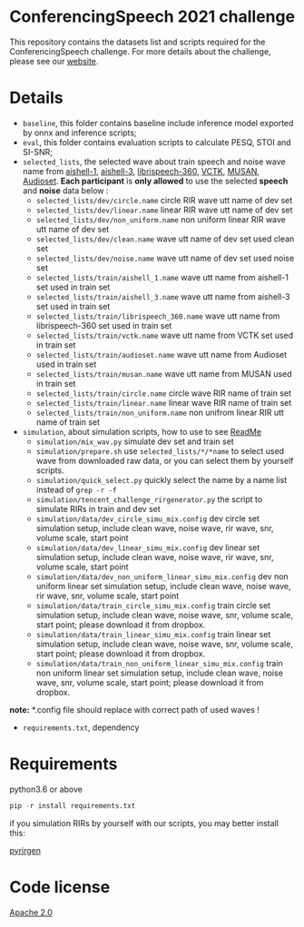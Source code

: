 
#  ConferencingSpeech 2021 challenge

This repository contains the datasets list and scripts required for the ConferencingSpeech challenge. For more details about the challenge, please see our [website](https://tea-lab.qq.com/conferencingspeech-2021/#/). 

# Details
- `baseline`, this folder contains baseline include inference model exported by onnx and inference scripts;
- `eval`, this folder contains evaluation scripts to calculate PESQ, STOI and SI-SNR;
- `selected_lists`, the selected wave about train speech and noise wave name from [aishell-1](http://openslr.org/33/), [aishell-3](http://openslr.org/93/), [librispeech-360](http://openslr.org/12/), [VCTK](https://doi.org/10.7488/ds/2645), [MUSAN](http://openslr.org/17/), [Audioset](https://github.com/marc-moreaux/audioset_raw). **Each participant** is **only allowed** to use the selected **speech** and **noise** data below :
    - `selected_lists/dev/circle.name` circle RIR wave utt name of dev set 
    - `selected_lists/dev/linear.name` linear RIR wave utt name of dev set
    - `selected_lists/dev/non_uniform.name` non uniform linear RIR wave utt name of dev set
    - `selected_lists/dev/clean.name` wave utt name of dev set used clean set
    - `selected_lists/dev/noise.name` wave utt name of dev set used noise set
    - `selected_lists/train/aishell_1.name` wave utt name from aishell-1 set used in train set
    - `selected_lists/train/aishell_3.name` wave utt name from aishell-3 set used in train set
    - `selected_lists/train/librispeech_360.name` wave utt name from librispeech-360 set used in train set
    - `selected_lists/train/vctk.name` wave utt name from VCTK set used in train set
    - `selected_lists/train/audioset.name` wave utt name from Audioset used in train set
    - `selected_lists/train/musan.name` wave utt name from MUSAN used in train set
    - `selected_lists/train/circle.name` circle wave RIR name of train set 
    - `selected_lists/train/linear.name` linear wave RIR name of train set
    - `selected_lists/train/non_uniform.name` non unifrom linear RIR utt name of train set
- `simulation`, about simulation scripts, how to use to see [ReadMe](./simulation/ReadMe.md) 
    - `simulation/mix_wav.py` simulate dev set and train set
    - `simulation/prepare.sh` use `selected_lists/*/*name` to select used wave from downloaded raw data, or you can select them by yourself scripts.
    - `simulation/quick_select.py` quickly select the name by a name list instead of `grep -r -f`
    - `simulation/tencent_challenge_rirgenerator.py` the script to simulate RIRs in train and dev set
    - `simulation/data/dev_circle_simu_mix.config` dev circle set simulation setup, include clean wave, noise wave, rir wave, snr, volume scale, start point
    - `simulation/data/dev_linear_simu_mix.config` dev linear set simulation setup, include clean wave, noise wave, rir wave, snr, volume scale, start point
    - `simulation/data/dev_non_uniform_linear_simu_mix.config` dev non uniform linear set simulation setup, include clean wave, noise wave, rir wave, snr, volume scale, start point
    - `simulation/data/train_circle_simu_mix.config` train circle set simulation setup, include clean wave, noise wave, snr, volume scale, start point; please download it from dropbox.
    - `simulation/data/train_linear_simu_mix.config` train linear set simulation setup, include clean wave, noise wave, snr, volume scale, start point; please download it from dropbox.
    - `simulation/data/train_non_uniform_linear_simu_mix.config` train non uniform linear set simulation setup, include clean wave, noise wave, snr, volume scale, start point; please download it from dropbox.

**note:** \*.config file should replace with correct path of used waves !

- `requirements.txt`, dependency

# Requirements
python3.6 or above

```python 
pip -r install requirements.txt
```
if you simulation RIRs by yourself with our scripts, you may better install this:

[pyrirgen](https://github.com/phecda-xu/RIR-Generator)

# Code license 

[Apache 2.0](./LICENSE)
